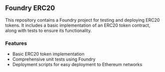 ## Foundry ERC20

This repository contains a Foundry project for testing and deploying ERC20 tokens. It includes a basic implementation of an ERC20 token contract, along with tests to ensure its functionality.

### Features

-   Basic ERC20 token implementation
-   Comprehensive unit tests using Foundry
-   Deployment scripts for easy deployment to Ethereum networks
